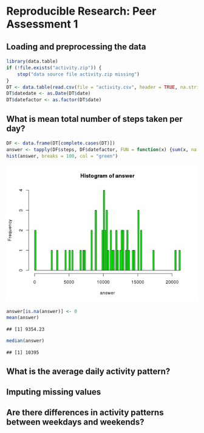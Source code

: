# Reproducible Research: Peer Assessment 1


## Loading and preprocessing the data


```r
library(data.table)
if (!file.exists("activity.zip")) {
    stop("data source file activity.zip missing")
}
DT <- data.table(read.csv(file = "activity.csv", header = TRUE, na.strings = "NA",  stringsAsFactors = FALSE))
DT$datedate <- as.Date(DT$date)
DT$datefactor <- as.factor(DT$date)
```

## What is mean total number of steps taken per day?



```r
DF <- data.frame(DT[complete.cases(DT)])
answer <- tapply(DF$steps, DF$datefactor, FUN = function(x) {sum(x, na.rm = TRUE)})
hist(answer, breaks = 100, col = "green")
```

![](PA1_template_files/figure-html/unnamed-chunk-2-1.png) 

```r
answer[is.na(answer)] <- 0
mean(answer)
```

```
## [1] 9354.23
```

```r
median(answer)
```

```
## [1] 10395
```




## What is the average daily activity pattern?



## Imputing missing values



## Are there differences in activity patterns between weekdays and weekends?
